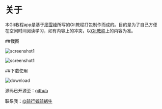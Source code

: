关于
===========

本Git教程app是基于[廖雪峰](http://www.liaoxuefeng.com/wiki/0013739516305929606dd18361248578c67b8067c8c017b000 "")所写的Git教程打包制作而成的。目的是为了自己方便在空闲时间阅读学习，如有内容上的冲突，以[Git教程](http://www.liaoxuefeng.com/wiki/0013739516305929606dd18361248578c67b8067c8c017b000 "")上的内容为准。

##截图

![screenshot1](https://github.com/naiyu/GitTutorial/blob/master/screenshot/s1.png "")

![screenshot1](https://github.com/naiyu/GitTutorial/blob/master/screenshot/s2.png "")

##下载使用

![download](https://github.com/naiyu/GitTutorial/blob/master/apk/liantu.png "")

源码已开源至：[github](https://github.com/naiyu/GitTutorial "")

联系我：[@骑行者骑蜗牛](http://weibo.com/coderyu0408 "")